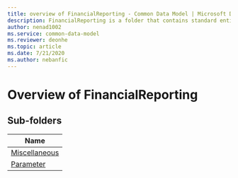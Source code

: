 ```yaml
---
title: overview of FinancialReporting - Common Data Model | Microsoft Docs
description: FinancialReporting is a folder that contains standard entities related to the Common Data Model.
author: nenad1002
ms.service: common-data-model
ms.reviewer: deonhe
ms.topic: article
ms.date: 7/21/2020
ms.author: nebanfic
---
```


# Overview of FinancialReporting


## Sub-folders

|Name|
|---|
|[Miscellaneous](Miscellaneous/overview.md)|
|[Parameter](Parameter/overview.md)|



